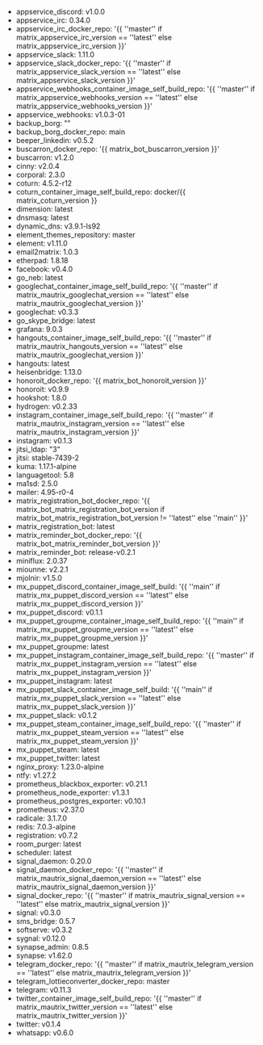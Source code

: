 * appservice_discord: v1.0.0
* appservice_irc: 0.34.0
* appservice_irc_docker_repo: '{{ ''master'' if matrix_appservice_irc_version == ''latest'' else matrix_appservice_irc_version }}'
* appservice_slack: 1.11.0
* appservice_slack_docker_repo: '{{ ''master'' if matrix_appservice_slack_version == ''latest'' else matrix_appservice_slack_version }}'
* appservice_webhooks_container_image_self_build_repo: '{{ ''master'' if matrix_appservice_webhooks_version == ''latest'' else matrix_appservice_webhooks_version }}'
* appservice_webhooks: v1.0.3-01
* backup_borg: ""
* backup_borg_docker_repo: main
* beeper_linkedin: v0.5.2
* buscarron_docker_repo: '{{ matrix_bot_buscarron_version }}'
* buscarron: v1.2.0
* cinny: v2.0.4
* corporal: 2.3.0
* coturn: 4.5.2-r12
* coturn_container_image_self_build_repo: docker/{{ matrix_coturn_version }}
* dimension: latest
* dnsmasq: latest
* dynamic_dns: v3.9.1-ls92
* element_themes_repository: master
* element: v1.11.0
* email2matrix: 1.0.3
* etherpad: 1.8.18
* facebook: v0.4.0
* go_neb: latest
* googlechat_container_image_self_build_repo: '{{ ''master'' if matrix_mautrix_googlechat_version == ''latest'' else matrix_mautrix_googlechat_version }}'
* googlechat: v0.3.3
* go_skype_bridge: latest
* grafana: 9.0.3
* hangouts_container_image_self_build_repo: '{{ ''master'' if matrix_mautrix_hangouts_version == ''latest'' else matrix_mautrix_googlechat_version }}'
* hangouts: latest
* heisenbridge: 1.13.0
* honoroit_docker_repo: '{{ matrix_bot_honoroit_version }}'
* honoroit: v0.9.9
* hookshot: 1.8.0
* hydrogen: v0.2.33
* instagram_container_image_self_build_repo: '{{ ''master'' if matrix_mautrix_instagram_version == ''latest'' else matrix_mautrix_instagram_version }}'
* instagram: v0.1.3
* jitsi_ldap: "3"
* jitsi: stable-7439-2
* kuma: 1.17.1-alpine
* languagetool: 5.8
* ma1sd: 2.5.0
* mailer: 4.95-r0-4
* matrix_registration_bot_docker_repo: '{{ matrix_bot_matrix_registration_bot_version if matrix_bot_matrix_registration_bot_version != ''latest'' else ''main'' }}'
* matrix_registration_bot: latest
* matrix_reminder_bot_docker_repo: '{{ matrix_bot_matrix_reminder_bot_version }}'
* matrix_reminder_bot: release-v0.2.1
* miniflux: 2.0.37
* miounne: v2.2.1
* mjolnir: v1.5.0
* mx_puppet_discord_container_image_self_build: '{{ ''main'' if matrix_mx_puppet_discord_version == ''latest'' else matrix_mx_puppet_discord_version }}'
* mx_puppet_discord: v0.1.1
* mx_puppet_groupme_container_image_self_build_repo: '{{ ''main'' if matrix_mx_puppet_groupme_version == ''latest'' else matrix_mx_puppet_groupme_version }}'
* mx_puppet_groupme: latest
* mx_puppet_instagram_container_image_self_build_repo: '{{ ''master'' if matrix_mx_puppet_instagram_version == ''latest'' else matrix_mx_puppet_instagram_version }}'
* mx_puppet_instagram: latest
* mx_puppet_slack_container_image_self_build: '{{ ''main'' if matrix_mx_puppet_slack_version == ''latest'' else matrix_mx_puppet_slack_version }}'
* mx_puppet_slack: v0.1.2
* mx_puppet_steam_container_image_self_build_repo: '{{ ''master'' if matrix_mx_puppet_steam_version == ''latest'' else matrix_mx_puppet_steam_version }}'
* mx_puppet_steam: latest
* mx_puppet_twitter: latest
* nginx_proxy: 1.23.0-alpine
* ntfy: v1.27.2
* prometheus_blackbox_exporter: v0.21.1
* prometheus_node_exporter: v1.3.1
* prometheus_postgres_exporter: v0.10.1
* prometheus: v2.37.0
* radicale: 3.1.7.0
* redis: 7.0.3-alpine
* registration: v0.7.2
* room_purger: latest
* scheduler: latest
* signal_daemon: 0.20.0
* signal_daemon_docker_repo: '{{ ''master'' if matrix_mautrix_signal_daemon_version == ''latest'' else matrix_mautrix_signal_daemon_version }}'
* signal_docker_repo: '{{ ''master'' if matrix_mautrix_signal_version == ''latest'' else matrix_mautrix_signal_version }}'
* signal: v0.3.0
* sms_bridge: 0.5.7
* softserve: v0.3.2
* sygnal: v0.12.0
* synapse_admin: 0.8.5
* synapse: v1.62.0
* telegram_docker_repo: '{{ ''master'' if matrix_mautrix_telegram_version == ''latest'' else matrix_mautrix_telegram_version }}'
* telegram_lottieconverter_docker_repo: master
* telegram: v0.11.3
* twitter_container_image_self_build_repo: '{{ ''master'' if matrix_mautrix_twitter_version == ''latest'' else matrix_mautrix_twitter_version }}'
* twitter: v0.1.4
* whatsapp: v0.6.0
